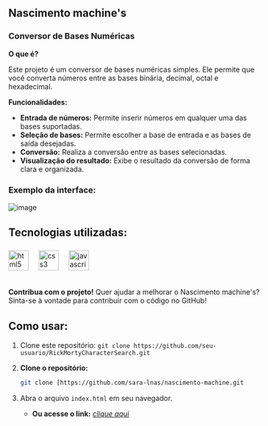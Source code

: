 ## Nascimento machine's
### Conversor de Bases Numéricas

**O que é?**

Este projeto é um conversor de bases numéricas simples. Ele permite que você converta números entre as bases binária, decimal, octal e hexadecimal.

**Funcionalidades:**

* **Entrada de números:** Permite inserir números em qualquer uma das bases suportadas.
* **Seleção de bases:** Permite escolher a base de entrada e as bases de saída desejadas.
* **Conversão:** Realiza a conversão entre as bases selecionadas.
* **Visualização do resultado:** Exibe o resultado da conversão de forma clara e organizada.

### Exemplo da interface:
![image](https://github.com/user-attachments/assets/d8020de5-9f8f-4e49-93cf-f461a590386e)


## Tecnologias utilizadas:<br>
###
 
<div align="left">
<img src="https://cdn.jsdelivr.net/gh/devicons/devicon/icons/html5/html5-original.svg" height="40" alt="html5 logo"  />
<img width="12" />
<img src="https://cdn.jsdelivr.net/gh/devicons/devicon/icons/css3/css3-original.svg" height="40" alt="css3 logo"  />
<img width="12" />
<img src="https://cdn.jsdelivr.net/gh/devicons/devicon/icons/javascript/javascript-original.svg" height="40" alt="javascript logo"  />
<img width="12" />
</div>
<br>

**Contribua com o projeto!**
Quer ajudar a melhorar o Nascimento machine's? Sinta-se à vontade para contribuir com o código no GitHub!

## Como usar:
1. Clone este repositório: `git clone https://github.com/seu-usuario/RickMortyCharacterSearch.git`

1. **Clone o repositório:**
   ```bash
   git clone [https://github.com/sara-lnas/nascimento-machine.git


2. Abra o arquivo `index.html` em seu navegador.
   * **Ou acesse o link:**  <i>[clique aqui](https://rickmortverse.vercel.app/) <br>
   
